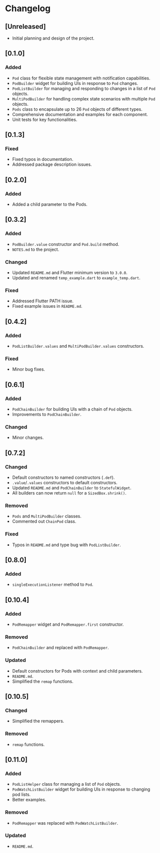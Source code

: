 # Changelog

## [Unreleased]

- Initial planning and design of the project.

## [0.1.0]

### Added

- `Pod` class for flexible state management with notification capabilities.
- `PodBuilder` widget for building UIs in response to `Pod` changes.
- `PodListBuilder` for managing and responding to changes in a list of `Pod` objects.
- `MultiPodBuilder` for handling complex state scenarios with multiple `Pod` objects.
- `Pods` class to encapsulate up to 26 `Pod` objects of different types.
- Comprehensive documentation and examples for each component.
- Unit tests for key functionalities.

## [0.1.3]

### Fixed

- Fixed typos in documentation.
- Addressed package description issues.

## [0.2.0]

### Added

- Added a child parameter to the Pods.

## [0.3.2]

### Added

- `PodBuilder.value` constructor and `Pod.build` method.
- `NOTES.md` to the project.

### Changed

- Updated `README.md` and Flutter minimum version to `3.0.0`.
- Updated and renamed `temp_example.dart` to `example_temp.dart`.

### Fixed

- Addressed Flutter PATH issue.
- Fixed example issues in `README.md`.

## [0.4.2]

### Added

- `PodListBuilder.values` and `MultiPodBuilder.values` constructors.

### Fixed

- Minor bug fixes.

## [0.6.1]

### Added

- `PodChainBuilder` for building UIs with a chain of `Pod` objects.
- Improvements to `PodChainBuilder`.

### Changed

- Minor changes.

## [0.7.2]

### Changed

- Default constructors to named constructors (`.def`).
- `.value`/`.values` constructors to default constructors.
- Updated `README.md` and `PodChainBuilder` to `StatefulWidget`.
- All builders can now return `null` for a `SizedBox.shrink()`.

### Removed

- `Pods` and `MultiPodBuilder` classes.
- Commented out `ChainPod` class.

### Fixed

- Typos in `README.md` and type bug with `PodListBuilder`.

## [0.8.0]

### Added

- `singleExecutionListener` method to `Pod`.

## [0.10.4]

### Added

- `PodRemapper` widget and `PodRemapper.first` constructor.

### Removed

- `PodChainBuilder` and replaced with `PodRemapper`.

### Updated

- Default constructors for Pods with context and child parameters.
- `README.md`.
- Simplified the `remap` functions.

## [0.10.5]

### Changed

- Simplified the remappers.

### Removed

- `remap` functions.

## [0.11.0]

### Added

- `PodListHelper` class for managing a list of `Pod` objects.
- `PodWatchListBuilder` widget for building UIs in response to changing pod lists.
- Better examples.

### Removed

- `PodRemapper` was replaced with `PodWatchListBuilder`.

### Updated

- `README.md`.